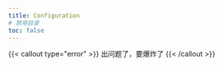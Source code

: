 ```yaml
---
title: Configuration
# 禁用目录
toc: false
---
```


{{< callout type="error" >}}
出问题了，要爆炸了
{{< /callout >}}